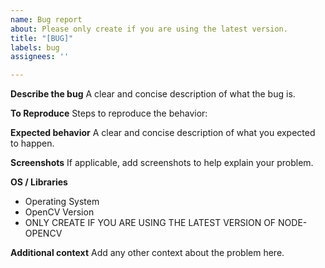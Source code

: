 ```yaml
---
name: Bug report
about: Please only create if you are using the latest version.
title: "[BUG]"
labels: bug
assignees: ''

---
```


**Describe the bug**
A clear and concise description of what the bug is.

**To Reproduce**
Steps to reproduce the behavior:

**Expected behavior**
A clear and concise description of what you expected to happen.

**Screenshots**
If applicable, add screenshots to help explain your problem.

**OS / Libraries**
- Operating System
- OpenCV Version
- ONLY CREATE IF YOU ARE USING THE LATEST VERSION OF NODE-OPENCV

**Additional context**
Add any other context about the problem here.
